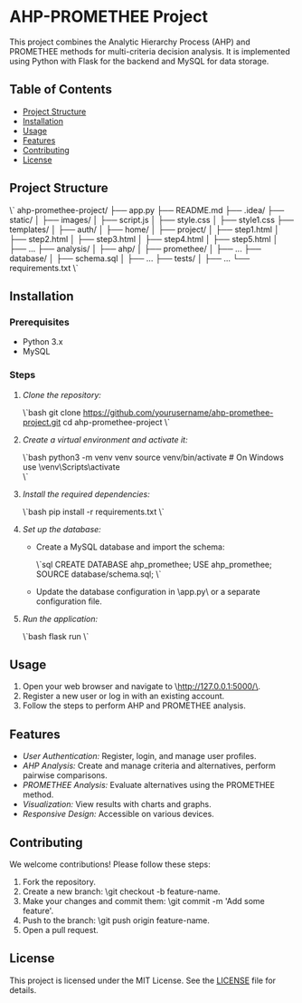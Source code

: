 # AHP-PROMETHEE Project

This project combines the Analytic Hierarchy Process (AHP) and PROMETHEE methods for multi-criteria decision analysis. It is implemented using Python with Flask for the backend and MySQL for data storage.

## Table of Contents

- [Project Structure](#project-structure)
- [Installation](#installation)
- [Usage](#usage)
- [Features](#features)
- [Contributing](#contributing)
- [License](#license)

## Project Structure

\\\`
ahp-promethee-project/
├── app.py
├── README.md
├── .idea/
├── static/
│   ├── images/
│   ├── script.js
│   ├── style.css
│   ├── style1.css
├── templates/
│   ├── auth/
│   ├── home/
│   ├── project/
│   ├── step1.html
│   ├── step2.html
│   ├── step3.html
│   ├── step4.html
│   ├── step5.html
│   ├── ...
├── analysis/
│   ├── ahp/
│   ├── promethee/
│   ├── ...
├── database/
│   ├── schema.sql
│   ├── ...
├── tests/
│   ├── ...
└── requirements.txt
\\\`

## Installation

### Prerequisites

- Python 3.x
- MySQL

### Steps

1. *Clone the repository:*

   \\\`bash
   git clone https://github.com/yourusername/ahp-promethee-project.git
   cd ahp-promethee-project
   \\\`

2. *Create a virtual environment and activate it:*

   \\\`bash
   python3 -m venv venv
   source venv/bin/activate  # On Windows use \venv\\Scripts\\activate\
   \\\`

3. *Install the required dependencies:*

   \\\`bash
   pip install -r requirements.txt
   \\\`

4. *Set up the database:*

   - Create a MySQL database and import the schema:

     \\\`sql
     CREATE DATABASE ahp_promethee;
     USE ahp_promethee;
     SOURCE database/schema.sql;
     \\\`

   - Update the database configuration in \app.py\ or a separate configuration file.

5. *Run the application:*

   \\\`bash
   flask run
   \\\`

## Usage

1. Open your web browser and navigate to \http://127.0.0.1:5000/\.
2. Register a new user or log in with an existing account.
3. Follow the steps to perform AHP and PROMETHEE analysis.

## Features

- *User Authentication:* Register, login, and manage user profiles.
- *AHP Analysis:* Create and manage criteria and alternatives, perform pairwise comparisons.
- *PROMETHEE Analysis:* Evaluate alternatives using the PROMETHEE method.
- *Visualization:* View results with charts and graphs.
- *Responsive Design:* Accessible on various devices.

## Contributing

We welcome contributions! Please follow these steps:

1. Fork the repository.
2. Create a new branch: \git checkout -b feature-name\.
3. Make your changes and commit them: \git commit -m 'Add some feature'\.
4. Push to the branch: \git push origin feature-name\.
5. Open a pull request.

## License

This project is licensed under the MIT License. See the [LICENSE](LICENSE) file for details.
